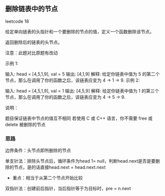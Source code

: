 ## 删除链表中的节点

leetcode 18

给定单向链表的头指针和一个要删除的节点的值，定义一个函数删除该节点。

返回删除后的链表的头节点。

注意：此题对比原题有改动

示例 1:

输入: head = [4,5,1,9], val = 5
输出: [4,1,9]
解释: 给定你链表中值为 5 的第二个节点，那么在调用了你的函数之后，该链表应变为 4 -> 1 -> 9.
示例 2:

输入: head = [4,5,1,9], val = 1
输出: [4,5,9]
解释: 给定你链表中值为 1 的第三个节点，那么在调用了你的函数之后，该链表应变为 4 -> 5 -> 9.


说明：

题目保证链表中节点的值互不相同
若使用 C 或 C++ 语言，你不需要 free 或 delete 被删除的节点

### 思路

边界条件：头节点即所删除的节点

单支针法：排除头节点后，循环条件为head 1= null，判断head.next是否是要删除的节点，是的话直接head.next = head.next.next

- 重点：相当于从第二个节点开始比较

双指针法：创建前后指针，当后指针等于为目标时，pre = n.next